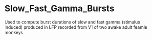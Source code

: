 # Slow_Fast_Gamma_Bursts
Used to compute burst durations of slow and fast gamma (stimulus induced) produced in LFP recorded from V1 of two awake adult feamle monkeys
